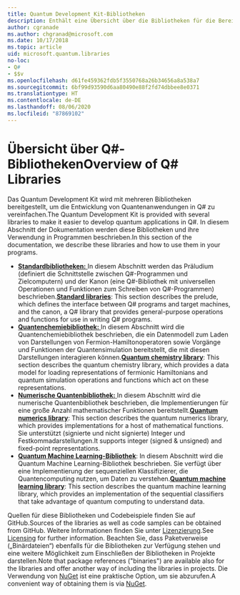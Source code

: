 ```yaml
---
title: Quantum Development Kit-Bibliotheken
description: Enthält eine Übersicht über die Bibliotheken für die Bereiche Standard, Chemie und Numerik, die im Microsoft Quantum Development Kit enthalten sind.
author: cgranade
ms.author: chgranad@microsoft.com
ms.date: 10/17/2018
ms.topic: article
uid: microsoft.quantum.libraries
no-loc:
- Q#
- $$v
ms.openlocfilehash: d61fe459362fdb5f3550768a26b34656a8a538a7
ms.sourcegitcommit: 6bf99d93590d6aa80490e88f2fd74dbbee8e0371
ms.translationtype: HT
ms.contentlocale: de-DE
ms.lasthandoff: 08/06/2020
ms.locfileid: "87869102"
---
```

# <a name="overview-of-no-locq-libraries"></a><span data-ttu-id="dbdba-103">Übersicht über Q#-Bibliotheken</span><span class="sxs-lookup"><span data-stu-id="dbdba-103">Overview of Q# Libraries</span></span>
<span data-ttu-id="dbdba-104">Das Quantum Development Kit wird mit mehreren Bibliotheken bereitgestellt, um die Entwicklung von Quantenanwendungen in Q# zu vereinfachen.</span><span class="sxs-lookup"><span data-stu-id="dbdba-104">The Quantum Development Kit is provided with several libraries to make it easier to develop quantum applications in Q#.</span></span>
<span data-ttu-id="dbdba-105">In diesem Abschnitt der Dokumentation werden diese Bibliotheken und ihre Verwendung in Programmen beschrieben.</span><span class="sxs-lookup"><span data-stu-id="dbdba-105">In this section of the documentation, we describe these libraries and how to use them in your programs.</span></span>

- <span data-ttu-id="dbdba-106">[**Standardbibliotheken:** ](xref:microsoft.quantum.libraries.standard.intro) In diesem Abschnitt werden das Präludium (definiert die Schnittstelle zwischen Q#-Programmen und Zielcomputern) und der Kanon (eine Q#-Bibliothek mit universellen Operationen und Funktionen zum Schreiben von Q#-Programmen) beschrieben.</span><span class="sxs-lookup"><span data-stu-id="dbdba-106">[**Standard libraries**](xref:microsoft.quantum.libraries.standard.intro): This section describes the prelude, which defines the interface between Q# programs and target machines, and the canon, a Q# library that provides general-purpose operations and functions for use in writing Q# programs.</span></span>
- <span data-ttu-id="dbdba-107">[**Quantenchemiebibliothek:** ](xref:microsoft.quantum.chemistry.concepts.intro) In diesem Abschnitt wird die Quantenchemiebibliothek beschrieben, die ein Datenmodell zum Laden von Darstellungen von Fermion-Hamiltonoperatoren sowie Vorgänge und Funktionen der Quantensimulation bereitstellt, die mit diesen Darstellungen interagieren können.</span><span class="sxs-lookup"><span data-stu-id="dbdba-107">[**Quantum chemistry library**](xref:microsoft.quantum.chemistry.concepts.intro): This section describes the quantum chemistry library, which provides a data model for loading representations of fermionic Hamiltonians and quantum simulation operations and functions which act on these representations.</span></span>
- <span data-ttu-id="dbdba-108">[**Numerische Quantenbibliothek:** ](xref:microsoft.quantum.numerics.intro) In diesem Abschnitt wird die numerische Quantenbibliothek beschrieben, die Implementierungen für eine große Anzahl mathematischer Funktionen bereitstellt.</span><span class="sxs-lookup"><span data-stu-id="dbdba-108">[**Quantum numerics library**](xref:microsoft.quantum.numerics.intro): This section describes the quantum numerics library, which provides implementations for a host of mathematical functions.</span></span> <span data-ttu-id="dbdba-109">Sie unterstützt (signierte und nicht signierte) Integer und Festkommadarstellungen.</span><span class="sxs-lookup"><span data-stu-id="dbdba-109">It supports integer (signed & unsigned) and fixed-point representations.</span></span>
- <span data-ttu-id="dbdba-110">[**Quantum Machine Learning-Bibliothek**](xref:microsoft.quantum.machine-learning.concepts.intro): In diesem Abschnitt wird die Quantum Machine Learning-Bibliothek beschrieben. Sie verfügt über eine Implementierung der sequenziellen Klassifizierer, die Quantencomputing nutzen, um Daten zu verstehen.</span><span class="sxs-lookup"><span data-stu-id="dbdba-110">[**Quantum machine learning library**](xref:microsoft.quantum.machine-learning.concepts.intro): This section describes the quantum machine learning library, which provides an implementation of the sequential classifiers that take advantage of quantum computing to understand data.</span></span>

<span data-ttu-id="dbdba-111">Quellen für diese Bibliotheken und Codebeispiele finden Sie auf GitHub.</span><span class="sxs-lookup"><span data-stu-id="dbdba-111">Sources of the libraries as well as code samples can be obtained from GitHub.</span></span>
<span data-ttu-id="dbdba-112">Weitere Informationen finden Sie unter [Lizenzierung](xref:microsoft.quantum.libraries.licensing).</span><span class="sxs-lookup"><span data-stu-id="dbdba-112">See [Licensing](xref:microsoft.quantum.libraries.licensing) for further information.</span></span> <span data-ttu-id="dbdba-113">Beachten Sie, dass Paketverweise („Binärdateien“) ebenfalls für die Bibliotheken zur Verfügung stehen und eine weitere Möglichkeit zum Einschließen der Bibliotheken in Projekte darstellen.</span><span class="sxs-lookup"><span data-stu-id="dbdba-113">Note that package references ("binaries") are available also for the libraries and offer another way of including the libraries in projects.</span></span>
<span data-ttu-id="dbdba-114">Die Verwendung von [NuGet](https://nuget.org) ist eine praktische Option, um sie abzurufen.</span><span class="sxs-lookup"><span data-stu-id="dbdba-114">A convenient way of obtaining them is via [NuGet](https://nuget.org).</span></span>
